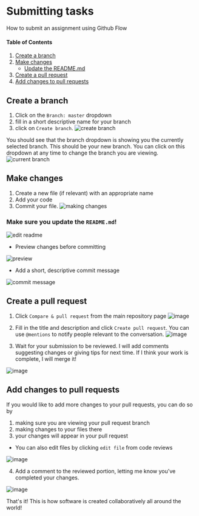 # Submitting tasks

How to submit an assignment using Github Flow

#### Table of Contents
1. [Create a branch](#create-a-branch)
2. [Make changes](#make-changes)
    * [Update the README.md](#make-sure-you-update-the-readme-md)
3. [Create a pull request](#create-a-pull-request)
4. [Add changes to pull requests](#add-changes-to-pull-requests)



## Create a branch

1. Click on the `Branch: master` dropdown 
2. fill in a short descriptive name for your branch
3. click on `Create branch`.
![create branch](https://user-images.githubusercontent.com/38203673/65372952-035d8880-dcba-11e9-850d-c5407873d248.png)

You should see that the branch dropdown is showing you the currently selected branch. This should be your new branch. You can click on this dropdown at any time to change the branch you are viewing.
![current branch](https://user-images.githubusercontent.com/38203673/65372987-88e13880-dcba-11e9-9ac5-9891395b9f5b.png)

## Make changes

1. Create a new file (if relevant) with an appropriate name
2. Add your code
3. Commit your file.
![making changes](https://user-images.githubusercontent.com/38203673/65373093-f9d52000-dcbb-11e9-82e2-fbedd9ad99ff.png)

### Make sure you update the `README.md`!

![edit readme](https://user-images.githubusercontent.com/38203673/65373126-7cf67600-dcbc-11e9-80af-6644388851ca.png)

* Preview changes before committing

![preview](https://user-images.githubusercontent.com/38203673/65373191-8b915d00-dcbd-11e9-872a-16d191fb4930.png)

* Add a short, descriptive commit message

![commit message](https://user-images.githubusercontent.com/38203673/65373213-e034d800-dcbd-11e9-88f3-777ad352d104.png)

## Create a pull request

1. Click `Compare & pull request` from the main repository page
![image](https://user-images.githubusercontent.com/38203673/65373403-723de000-dcc0-11e9-8781-3598ae65b8c2.png)

2. Fill in the title and description and click `Create pull request`. You can use `@mentions` to notify people relevant to the conversation.
![image](https://user-images.githubusercontent.com/38203673/65373619-5be55380-dcc3-11e9-81c0-c57b52b45bcd.png)

3. Wait for your submission to be reviewed. I will add comments suggesting changes or giving tips for next time. If I think your work is complete, I will merge it!

![image](https://user-images.githubusercontent.com/38203673/65373738-a3b8aa80-dcc4-11e9-8d4b-099bbc87e59f.png)

## Add changes to pull requests

If you would like to add more changes to your pull requests, you can do so by 
1. making sure you are viewing your pull request branch
2. making changes to your files there
3. your changes will appear in your pull request
  * You can also edit files by clicking `edit file` from code reviews

![image](https://user-images.githubusercontent.com/38203673/65373789-6dc7f600-dcc5-11e9-8462-29f831c62f85.png)

4. Add a comment to the reviewed portion, letting me know you've completed your changes.

![image](https://user-images.githubusercontent.com/38203673/65373819-d6af6e00-dcc5-11e9-8fc3-fb4e98d19040.png)


That's it! This is how software is created collaboratively all around the world!




